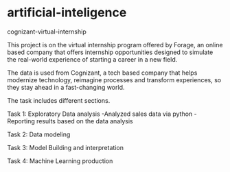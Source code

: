 # artificial-inteligence
cognizant-virtual-internship

This project is on the virtual internship program offered by Forage, an online based company that offers internship 
opportunities designed to simulate the real-world experience of starting a career in a new field.

The data is used from Cognizant, a tech based company that helps modernize technology, reimagine processes and transform 
experiences, so they stay ahead in a fast-changing world.


The task includes different sections.  

Task 1: Exploratory Data analysis
 -Analyzed sales data via python
 -Reporting results based on the data analysis

Task 2: Data modeling

Task 3: Model Building and interpretation

Task 4: Machine Learning production

